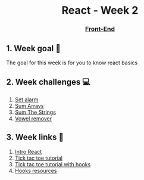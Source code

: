 <h1 align="center">React - Week 2</h1>
<h3 align="center"><a href="https://www.techopedia.com/definition/29569/front-end-developer" target="_blank">Front-End</a></h3>

## 1. Week goal 🏁
<p>The goal for this week is for you to know react basics</p>

## 2. Week challenges 💻
1. [Set alarm](https://www.codewars.com/kata/568dcc3c7f12767a62000038)
2. [Sum Arrays](https://www.codewars.com/kata/53dc54212259ed3d4f00071c/train/javascript)
3. [Sum The Strings](https://www.codewars.com/kata/5966ffb962d030e11a00005a)
4. [Vowel remover](https://www.codewars.com/kata/5547929140907378f9000039)

## 3. Week links 🔗
1. [Intro React](https://www.youtube.com/watch?v=TjnyFNxQ67Y&t=3s)
2. [Tick tac toe tutorial](https://reactjs.org/tutorial/tutorial.html)
3. [Tick tac toe tutorial with hooks](https://www.freecodecamp.org/news/learn-how-to-build-tic-tac-toe-with-react-hooks/)
4. [Hooks resources](https://www.youtube.com/watch?v=cF2lQ_gZeA8&list=PLC3y8-rFHvwisvxhZ135pogtX7_Oe3Q3A)